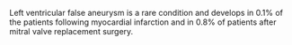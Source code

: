 Left ventricular false aneurysm is a rare condition and develops in 0.1% of the patients following myocardial infarction and in 0.8% of patients after mitral valve replacement surgery.